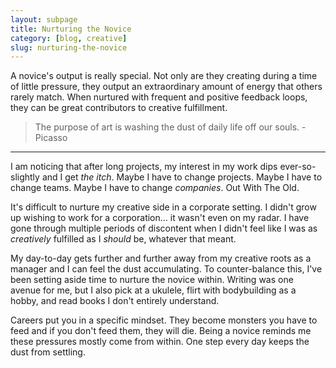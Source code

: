 ```yaml
---
layout: subpage
title: Nurturing the Novice
category: [blog, creative]
slug: nurturing-the-novice
---
```

A novice's output is really special. Not only are they creating during a time of little pressure, they output an extraordinary amount of energy that others rarely match. When nurtured with frequent and positive feedback loops, they can be great contributors to creative fulfillment.

> The purpose of art is washing the dust of daily life off our souls. - Picasso

<hr class="small">

I am noticing that after long projects, my interest in my work dips ever-so-slightly and I get _the itch_. Maybe I have to change projects. Maybe I have to change teams. Maybe I have to change _companies_. Out With The Old.

It's difficult to nurture my creative side in a corporate setting. I didn't grow up wishing to work for a corporation... it wasn't even on my radar. I have gone through multiple periods of discontent when I didn't feel like I was as _creatively_ fulfilled as I _should_ be, whatever that meant.

My day-to-day gets further and further away from my creative roots as a manager and I can feel the dust accumulating. To counter-balance this, I've been setting aside time to nurture the novice within. Writing was one avenue for me, but I also pick at a ukulele, flirt with bodybuilding as a hobby, and read books I don't entirely understand.

Careers put you in a specific mindset. They become monsters you have to feed and if you don't feed them, they will die. Being a novice reminds me these pressures mostly come from within. One step every day keeps the dust from settling.